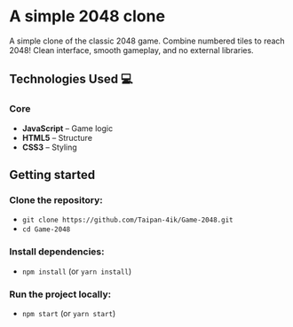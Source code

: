 # A simple 2048 clone
A simple clone of the classic 2048 game. Combine numbered tiles to reach 2048! Clean interface, smooth gameplay, and no external libraries.

## Technologies Used 💻

### Core
- **JavaScript** – Game logic  
- **HTML5** – Structure  
- **CSS3** – Styling


## Getting started
### Clone the repository:
- `git clone https://github.com/Taipan-4ik/Game-2048.git`
- `cd Game-2048`

### Install dependencies:
- `npm install` (or `yarn install`)
  
### Run the project locally:
- `npm start` (or `yarn start`)

